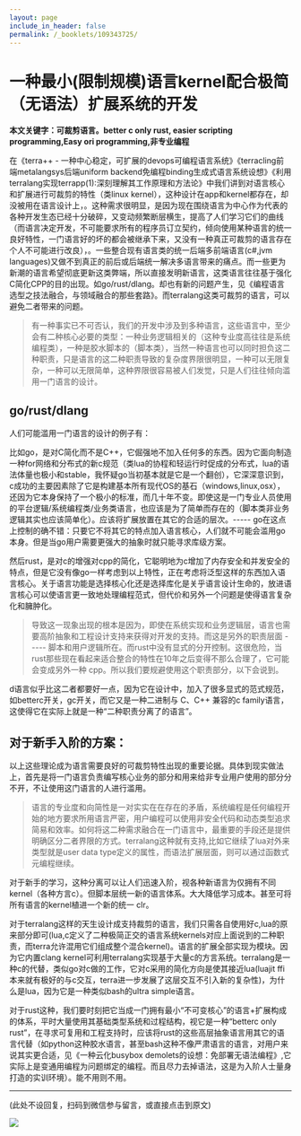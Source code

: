 ```yaml
---
layout: page
include_in_header: false
permalink: /_booklets/109343725/
---
```

一种最小(限制规模)语言kernel配合极简（无语法）扩展系统的开发
=====

__本文关键字：可裁剪语言。better c only rust, easier scripting programming,Easy ori programming,非专业编程__

在《terra++ - 一种中心稳定，可扩展的devops可编程语言系统》《terracling前端metalangsys后端uniform backend免编程binding生成式语言系统设想》《利用terralang实现terrapp(1):深刻理解其工作原理和方法论》中我们讲到对语言核心和扩展进行可裁剪的特性（类linux kernel），这种设计在app和kernel都存在，却没被用在语言设计上，。这种需求很明显，是因为现在围绕语言为中心作为代表的各种开发生态已经十分破碎，又变动频繁断层横生，提高了人们学习它们的曲线（而语言决定开发，不可能要求所有的程序员订立契约，倾向使用某种语言的统一良好特性，一门语言好的坏的都会被继承下来，又没有一种真正可裁剪的语言存在个人不可能进行改良），。一些整合现有语言类的统一后端多前端语言(c#,jvm languages)又做不到真正的前后或后端统一解决多语言带来的痛点。而一些更为新潮的语言希望彻底更新这类弊端，所以直接发明新语言，这类语言往往基于强化C简化CPP的目的出现。如go/rust/dlang。却也有新的问题产生，见《编程语言选型之技法融合，与领域融合的那些套路》。而terralang这类可裁剪的语言，可以避免二者带来的问题。

> 有一种事实已不可否认，我们的开发中涉及到多种语言，这些语言中，至少会有二种核心必要的类型：一种业务逻辑相关的（这种专业度高往往是系统编程类），一种是胶水脚本的（脚本类），当然一种语言也可以同时担负这二种职责，只是语言的这二种职责导致的复杂度界限很明显，一种可以无限复杂，一种可以无限简单，这种界限很容易被人们发觉，只是人们往往倾向滥用一门语言的设计。

go/rust/dlang
-----

人们可能滥用一门语言的设计的例子有：

比如go，是对C简化而不是C++，它倔强地不加入任何多的东西。因为它面向制造一种for网络和分布式的新c规范（类lua的协程和轻运行时促成的分布式，lua的语法体量也极小和stable，我怀疑go当初基本就是它是一个翻创），它深深意识到，c成功的主要因素除了它是构建基本所有现代OS的基石（windows,linux,osx），还因为它本身保持了一个极小的标准，而几十年不变。即使这是一门专业人员使用的平台逻辑/系统编程类/业务类语言，也应该是为了简单而存在的（脚本类非业务逻辑其实也应该简单化）。应该将扩展放置在其它的合适的层次。----- go在这点上控制的确不错：只要它不将其它的特点加入语言核心，人们就不可能会滥用go本身。但是当go用户需要更强大的抽象时就只能寻求库级方案。

然后rust，是对c的增强对cpp的简化，它聪明地为c增加了内存安全和并发安全的特点，但是它没有像go一样考虑到以上特性，正在考虑将泛型这样的东西加入语言核心。关于语言功能是选择核心化还是选择库化是关乎语言设计生命的，放进语言核心可以使语言更一致地处理编程范式，但代价和另外一个问题是使得语言复杂化和臃肿化。

> 导致这一现象出现的根本是因为，即使在系统实现和业务逻辑层，语言也需要高阶抽象和工程设计支持来获得对开发的支持。而这是另外的职责层面 ----- 脚本和用户逻辑所在。而rust中没有显式的分开控制。这很危险，当rust那些现在看起来适合整合的特性在10年之后变得不那么合理了，它可能会变成另外一种 cpp。所以我们要规避使用这个职责部分，以下会说到。

d语言似乎比这二者都要好一点，因为它在设计中，加入了很多显式的范式规范，如betterc开关，gc开关，而它又是一种二进制与 C、C++ 兼容的c family语言，这使得它在实际上就是一种“二种职责分离了的语言”。

对于新手入阶的方案：
-----

以上这些理论成为语言需要良好的可裁剪特性出现的重要论据。具体到现实做法上，首先是将一门语言负责编写核心业务的部分和用来给非专业用户使用的部分分不开，不让使用这门语言的人进行滥用。

> 语言的专业度和向简性是一对实实在在存在的矛盾，系统编程是任何编程开始的地方要求所用语言严密，用户编程可以使用非安全代码和动态类型追求简易和效率。如何将这二种需求融合在一门语言中，最重要的手段还是提供明确区分二者界限的方式。terralang这种就有支持,比如它继续了lua对外来类型就是user data type定义的属性，而语法扩展层面，则可以通过函数式元编程继续。

对于新手的学习，这种分离可以让人们迅速入阶，视各种新语言为仅拥有不同kernel（各种方言c）。但脚本层统一新的语言体系。大大降低学习成本。甚至可将所有语言的kernel植进一个新的统一 clr。

对于terralang这样的天生设计成支持裁剪的语言，我们只需各自使用好c,lua的原来部分即可(lua,c定义了二种极简正交的语言系统kernels对应上面说到的二种职责，而terra允许混用它们组成整个混合kernel)。语言的扩展全部实现为模块。因为它内置clang kernel可利用terralang实现基于大量c的方言系统。terralang是一种c的代替，类似go对c做的工作，它对c采用的简化方向是使其接近lua(luajit ffi本来就有极好的与c交互，terra进一步发展了这层交互不引入新的复杂性)，为什么是lua，因为它是一种类似bash的ultra simple语言。

对于rust这种，我们要时刻把它当成一门拥有最小“不可变核心”的语言+扩展构成的体系，平时大量使用其基础类型系统和过程结构，视它是一种“betterc only rust”，在寻求可复用和工程支持时，应该将rust的这些高层抽象语言用其它的语言代替（如python这种胶水语言，甚至bash这种不像严肃语言的语言，对用户来说其实更合适，见《一种云化busybox demolets的设想：免部署无语法编程》,它实际上是变通用编程为问题绑定的编程。而且尽力去掉语法，这是为入阶人士量身打造的实训环境）。能不用则不用。


-------


(此处不设回复，扫码到微信参与留言，或直接点击到原文)

![](/p/109343725/qrcode.png)

<!-- Markdeep: -->
<meta charset="utf-8">
<link rel="stylesheet" href="../../res/aloha.css?">

<script src="../../res/markdeep.min.js" charset="utf-8"></script>

